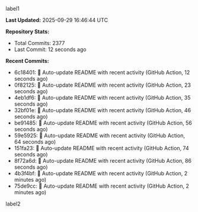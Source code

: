 
label1 
<!-- ACTIVITY_START -->
**Last Updated:** 2025-09-29 16:46:44 UTC

**Repository Stats:**
- Total Commits: 2377
- Last Commit: 12 seconds ago

**Recent Commits:**
- 6c18401: 🤖 Auto-update README with recent activity (GitHub Action, 12 seconds ago)
- 0f82125: 🤖 Auto-update README with recent activity (GitHub Action, 23 seconds ago)
- 4eb1df6: 🤖 Auto-update README with recent activity (GitHub Action, 35 seconds ago)
- 32bf01e: 🤖 Auto-update README with recent activity (GitHub Action, 46 seconds ago)
- be91485: 🤖 Auto-update README with recent activity (GitHub Action, 56 seconds ago)
- 59e5925: 🤖 Auto-update README with recent activity (GitHub Action, 64 seconds ago)
- 151fa23: 🤖 Auto-update README with recent activity (GitHub Action, 74 seconds ago)
- 8f72a6d: 🤖 Auto-update README with recent activity (GitHub Action, 86 seconds ago)
- 4b3f4bf: 🤖 Auto-update README with recent activity (GitHub Action, 2 minutes ago)
- 75de9cc: 🤖 Auto-update README with recent activity (GitHub Action, 2 minutes ago)
<!-- ACTIVITY_END -->

label2
